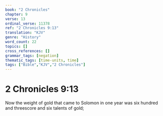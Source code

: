```yaml
---
book: "2 Chronicles"
chapter: 9
verse: 13
ordinal_verse: 11378
ref: "2 Chronicles 9:13"
translation: "KJV"
genre: "History"
word_count: 22
topics: []
cross_references: []
grammar_tags: [negation]
thematic_tags: [time-units, time]
tags: ["Bible","KJV","2 Chronicles"]
---
```


# 2 Chronicles 9:13

Now the weight of gold that came to Solomon in one year was six hundred and threescore and six talents of gold;
